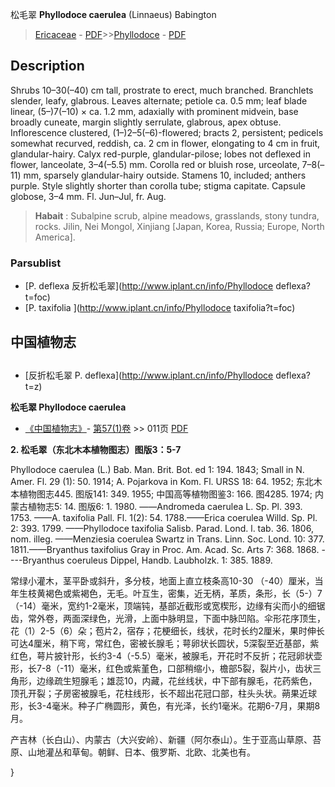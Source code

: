 松毛翠 **Phyllodoce caerulea** (Linnaeus) Babington

> [Ericaceae](http://www.iplant.cn/info/Ericaceae?t=foc) - [PDF](http://www.iplant.cn/foc/pdf/Ericaceae.pdf)>>[Phyllodoce](http://www.iplant.cn/info/Phyllodoce?t=foc) - [PDF](http://www.iplant.cn/foc/pdf/Phyllodoce.pdf)

## Description

Shrubs 10–30(–40) cm tall, prostrate to erect, much branched. Branchlets slender, leafy, glabrous. Leaves alternate; petiole ca. 0.5 mm; leaf blade linear, (5–)7(–10) × ca. 1.2 mm, adaxially with prominent midvein, base broadly cuneate, margin slightly serrulate, glabrous, apex obtuse. Inflorescence clustered, (1–)2–5(–6)-flowered; bracts 2, persistent; pedicels somewhat recurved, reddish, ca. 2 cm in flower, elongating to 4 cm in fruit, glandular-hairy. Calyx red-purple, glandular-pilose; lobes not deflexed in flower, lanceolate, 3–4(–5.5) mm. Corolla red or bluish rose, urceolate, 7–8(–11) mm, sparsely glandular-hairy outside. Stamens 10, included; anthers purple. Style slightly shorter than corolla tube; stigma capitate. Capsule globose, 3–4 mm. Fl. Jun–Jul, fr. Aug.

> **Habait** : 
> Subalpine scrub, alpine meadows, grasslands, stony tundra, rocks. Jilin, Nei Mongol, Xinjiang [Japan, Korea, Russia; Europe, North America].

### Parsublist

* [P.  deflexa  反折松毛翠](http://www.iplant.cn/info/Phyllodoce deflexa?t=foc)
* [P.  taxifolia  ](http://www.iplant.cn/info/Phyllodoce taxifolia?t=foc)

## 中国植物志

## 
* [反折松毛翠  P.  deflexa](http://www.iplant.cn/info/Phyllodoce deflexa?t=z)

**松毛翠 Phyllodoce caerulea**

* [《中国植物志》](http://www.iplant.cn/frps)- [第57(1)卷](http://www.iplant.cn/frps/vol/57(1)) >> 011页 [PDF](http://www.iplant.cn/frps/pdf/57(1)/011a.PDF)

**2. 松毛翠（东北木本植物图志）图版3：5-7**

Phyllodoce caerulea (L.) Bab. Man. Brit. Bot. ed 1: 194. 1843; Small in N. Amer. Fl. 29 (1): 50. 1914; A. Pojarkova in Kom. Fl. URSS 18: 64. 1952; 东北木本植物图志445. 图版141: 349. 1955; 中国高等植物图鉴3: 166. 图4285. 1974; 内蒙古植物志5: 14. 图版6: 1. 1980. ——Andromeda caerulea L. Sp. Pl. 393. 1753. ——A. taxifolia Pall. Fl. 1(2): 54. 1788.——Erica coerulea Willd. Sp. Pl. 2: 393. 1799. ——Phyllodoce taxifolia Salisb. Parad. Lond. l. tab. 36. 1806, nom. illeg. ——Menziesia coerulea Swartz in Trans. Linn. Soc. Lond. 10: 377. 1811.——Bryanthus taxifolius Gray in Proc. Am. Acad. Sc. Arts 7: 368. 1868. ----Bryanthus coeruleus Dippel, Handb. Laubholzk. 1: 385. 1889.

常绿小灌木，茎平卧或斜升，多分枝，地面上直立枝条高10-30 （-40）厘米，当年生枝黄褐色或紫褐色，无毛。叶互生，密集，近无柄，革质，条形，长（5-）7（-14）毫米，宽约1-2毫米，顶端钝，基部近截形或宽楔形，边缘有尖而小的细锯齿，常外卷，两面深绿色，光滑，上面中脉明显，下面中脉凹陷。伞形花序顶生，花（1）2-5（6）朵；苞片2，宿存；花梗细长，线状，花时长约2厘米，果时伸长可达4厘米，稍下弯，常红色，密被长腺毛；萼卵状长圆状，5深裂至近基部，紫红色，萼片披针形，长约3-4（-5.5）毫米，被腺毛，开花时不反折；花冠卵状壶形，长7-8（-11）毫米，红色或紫堇色，口部稍缩小，檐部5裂，裂片小，齿状三角形，边缘疏生短腺毛；雄蕊10，内藏，花丝线状，中下部有腺毛，花药紫色，顶孔开裂；子房密被腺毛，花柱线形，长不超出花冠口部，柱头头状。蒴果近球形，长3-4毫米。种子广椭圆形，黄色，有光泽，长约1毫米。花期6-7月，果期8月。

产吉林（长白山）、内蒙古（大兴安岭）、新疆（阿尔泰山）。生于亚高山草原、苔原、山地灌丛和草甸。朝鲜、日本、俄罗斯、北欧、北美也有。

}
